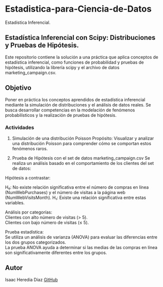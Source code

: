 # Estadistica-para-Ciencia-de-Datos
Estadistica Inferencial.

## Estadística Inferencial con Scipy: Distribuciones y Pruebas de Hipótesis.
Este repositorio contiene la solución a una práctica que aplica conceptos de estadística inferencial, como funciones de probabilidad y pruebas de hipótesis, utilizando la librería scipy y el archivo de datos marketing_campaign.csv.

## Objetivo
Poner en práctica los conceptos aprendidos de estadística inferencial mediante la simulación de distribuciones y el análisis de datos reales. 
Se busca desarrollar competencias en la modelación de fenómenos probabilísticos y la realización de pruebas de hipótesis.

### Actividades
1. Simulación de una distribución Poisson
Propósito: Visualizar y analizar una distribución Poisson para comprender cómo se comportan estos fenómenos raros.

2. Prueba de Hipótesis con el set de datos marketing_campaign.csv
Se realiza un análisis basado en el comportamiento de los clientes del set de datos:

Hipótesis a contrastar:

H₀: No existe relación significativa entre el número de compras en línea (NumWebPurchases) y el número de visitas a la página web (NumWebVisitsMonth).
H₁: Existe una relación significativa entre estas variables.

Análisis por categorías:                                                                                                                         
Clientes con alto número de visitas (> 5).                                                                                                                          
Clientes con bajo número de visitas (≤ 5).                                                                                                                              

Prueba estadística:                                                                                                                                                                     
Se utiliza un análisis de varianza (ANOVA) para evaluar las diferencias entre los dos grupos categorizados.                                                                             
La prueba ANOVA ayuda a determinar si las medias de las compras en línea son significativamente diferentes entre los grupos.                                                               

## Autor
Isaac Heredia Diaz
[GitHub](https://github.com/IsaacHD86)
